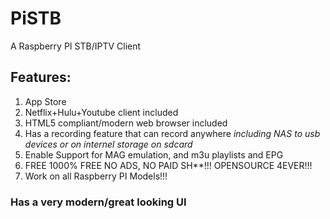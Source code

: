 # PiSTB
A Raspberry PI STB/IPTV Client

## Features:
  
1. App Store
2. Netflix+Hulu+Youtube client included
3. HTML5 compliant/modern web browser included
4. Has a recording feature that can record anywhere *including NAS to usb devices or on internel storage on sdcard*
5. Enable Support for MAG emulation, and m3u playlists and EPG
6. FREE 1000% FREE NO ADS, NO PAID SH**!!! OPENSOURCE 4EVER!!!
7. Work on all Raspberry PI Models!!!
### Has a very modern/great looking UI
